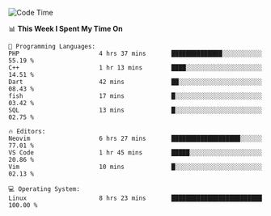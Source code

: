 <!-- [![Top Langs](https://github-readme-stats.vercel.app/api/top-langs/?username=gagahsyuja&theme=dracula&hide_border=true&border_radius=7)](https://github.com/anuraghazra/github-readme-stats) -->

<!--START_SECTION:waka-->
![Code Time](http://img.shields.io/badge/Code%20Time-668%20hrs%2010%20mins-blue)

📊 **This Week I Spent My Time On** 

```text
💬 Programming Languages: 
PHP                      4 hrs 37 mins       ██████████████░░░░░░░░░░░   55.19 % 
C++                      1 hr 13 mins        ████░░░░░░░░░░░░░░░░░░░░░   14.51 % 
Dart                     42 mins             ██░░░░░░░░░░░░░░░░░░░░░░░   08.43 % 
fish                     17 mins             █░░░░░░░░░░░░░░░░░░░░░░░░   03.42 % 
SQL                      13 mins             █░░░░░░░░░░░░░░░░░░░░░░░░   02.75 % 

🔥 Editors: 
Neovim                   6 hrs 27 mins       ███████████████████░░░░░░   77.01 % 
VS Code                  1 hr 45 mins        █████░░░░░░░░░░░░░░░░░░░░   20.86 % 
Vim                      10 mins             █░░░░░░░░░░░░░░░░░░░░░░░░   02.13 % 

💻 Operating System: 
Linux                    8 hrs 23 mins       █████████████████████████   100.00 % 
```


<!--END_SECTION:waka-->
